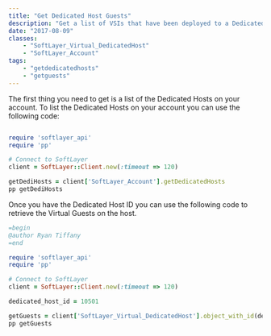 ```yaml
---
title: "Get Dedicated Host Guests"
description: "Get a list of VSIs that have been deployed to a Dedicated Host. "
date: "2017-08-09"
classes:
    - "SoftLayer_Virtual_DedicatedHost"
    - "SoftLayer_Account"
tags:
    - "getdedicatedhosts"
    - "getguests"	
---
```


The first thing you need to get is a list of the Dedicated Hosts on your account. To list the Dedicated Hosts on your account you can use the following code:


```ruby

require 'softlayer_api' 
require 'pp' 

# Connect to SoftLayer
client = SoftLayer::Client.new(:timeout => 120)

getDediHosts = client['SoftLayer_Account'].getDedicatedHosts
pp getDediHosts
```


Once you have the Dedicated Host ID you can use the following code to retrieve the Virtual Guests on the host.

```ruby
=begin
@author Ryan Tiffany
=end

require 'softlayer_api' 
require 'pp' 

# Connect to SoftLayer
client = SoftLayer::Client.new(:timeout => 120)

dedicated_host_id = 10501

getGuests = client['SoftLayer_Virtual_DedicatedHost'].object_with_id(dedicated_host_id).getGuests
pp getGuests
```
